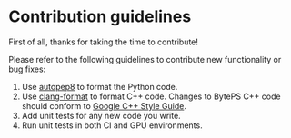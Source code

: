 # Contribution guidelines

First of all, thanks for taking the time to contribute!

Please refer to the following guidelines to contribute new functionality or bug fixes:

1. Use [autopep8](https://github.com/hhatto/autopep8) to format the Python code.
2. Use [clang-format](https://clang.llvm.org/docs/ClangFormat.html) to format C++ code. Changes to BytePS C++ code should conform to [Google C++ Style Guide](https://google.github.io/styleguide/cppguide.html).
3. Add unit tests for any new code you write.
4. Run unit tests in both CI and GPU environments.
